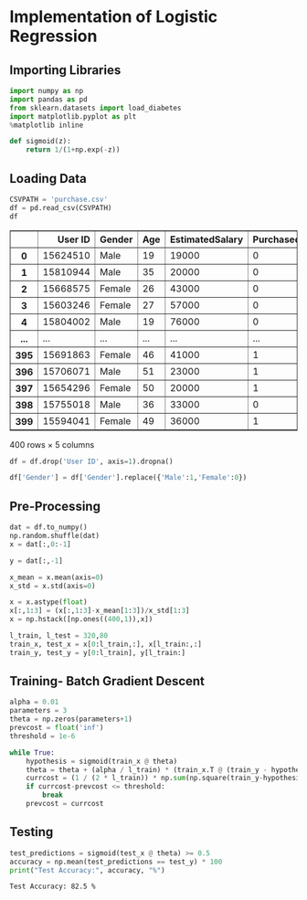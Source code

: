 # Implementation of Logistic Regression

## Importing Libraries


```python
import numpy as np
import pandas as pd
from sklearn.datasets import load_diabetes
import matplotlib.pyplot as plt
%matplotlib inline
```


```python
def sigmoid(z):
    return 1/(1+np.exp(-z))
```

## Loading Data


```python
CSVPATH = 'purchase.csv'
df = pd.read_csv(CSVPATH)
df
```




<div>
<style scoped>
    .dataframe tbody tr th:only-of-type {
        vertical-align: middle;
    }

    .dataframe tbody tr th {
        vertical-align: top;
    }

    .dataframe thead th {
        text-align: right;
    }
</style>
<table border="1" class="dataframe">
  <thead>
    <tr style="text-align: right;">
      <th></th>
      <th>User ID</th>
      <th>Gender</th>
      <th>Age</th>
      <th>EstimatedSalary</th>
      <th>Purchased</th>
    </tr>
  </thead>
  <tbody>
    <tr>
      <th>0</th>
      <td>15624510</td>
      <td>Male</td>
      <td>19</td>
      <td>19000</td>
      <td>0</td>
    </tr>
    <tr>
      <th>1</th>
      <td>15810944</td>
      <td>Male</td>
      <td>35</td>
      <td>20000</td>
      <td>0</td>
    </tr>
    <tr>
      <th>2</th>
      <td>15668575</td>
      <td>Female</td>
      <td>26</td>
      <td>43000</td>
      <td>0</td>
    </tr>
    <tr>
      <th>3</th>
      <td>15603246</td>
      <td>Female</td>
      <td>27</td>
      <td>57000</td>
      <td>0</td>
    </tr>
    <tr>
      <th>4</th>
      <td>15804002</td>
      <td>Male</td>
      <td>19</td>
      <td>76000</td>
      <td>0</td>
    </tr>
    <tr>
      <th>...</th>
      <td>...</td>
      <td>...</td>
      <td>...</td>
      <td>...</td>
      <td>...</td>
    </tr>
    <tr>
      <th>395</th>
      <td>15691863</td>
      <td>Female</td>
      <td>46</td>
      <td>41000</td>
      <td>1</td>
    </tr>
    <tr>
      <th>396</th>
      <td>15706071</td>
      <td>Male</td>
      <td>51</td>
      <td>23000</td>
      <td>1</td>
    </tr>
    <tr>
      <th>397</th>
      <td>15654296</td>
      <td>Female</td>
      <td>50</td>
      <td>20000</td>
      <td>1</td>
    </tr>
    <tr>
      <th>398</th>
      <td>15755018</td>
      <td>Male</td>
      <td>36</td>
      <td>33000</td>
      <td>0</td>
    </tr>
    <tr>
      <th>399</th>
      <td>15594041</td>
      <td>Female</td>
      <td>49</td>
      <td>36000</td>
      <td>1</td>
    </tr>
  </tbody>
</table>
<p>400 rows × 5 columns</p>
</div>




```python
df = df.drop('User ID', axis=1).dropna()
```


```python
df['Gender'] = df['Gender'].replace({'Male':1,'Female':0})
```

## Pre-Processing


```python
dat = df.to_numpy()
np.random.shuffle(dat)
x = dat[:,0:-1]
```


```python
y = dat[:,-1]
```


```python
x_mean = x.mean(axis=0)
x_std = x.std(axis=0)
```


```python
x = x.astype(float)
x[:,1:3] = (x[:,1:3]-x_mean[1:3])/x_std[1:3]
x = np.hstack([np.ones((400,1)),x])
```


```python
l_train, l_test = 320,80
train_x, test_x = x[0:l_train,:], x[l_train:,:]
train_y, test_y = y[0:l_train], y[l_train:]
```

## Training- Batch Gradient Descent


```python
alpha = 0.01
parameters = 3
theta = np.zeros(parameters+1)
prevcost = float('inf')
threshold = 1e-6
```


```python
while True:
    hypothesis = sigmoid(train_x @ theta)
    theta = theta + (alpha / l_train) * (train_x.T @ (train_y - hypothesis))
    currcost = (1 / (2 * l_train)) * np.sum(np.square(train_y-hypothesis))
    if currcost-prevcost <= threshold:
        break
    prevcost = currcost
```

## Testing


```python
test_predictions = sigmoid(test_x @ theta) >= 0.5
accuracy = np.mean(test_predictions == test_y) * 100
print("Test Accuracy:", accuracy, "%")
```

    Test Accuracy: 82.5 %

